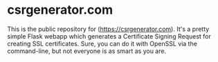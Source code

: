 # csrgenerator.com
This is the public repository for (https://csrgenerator.com). It's a pretty simple Flask webapp which generates a Certificate Signing Request for creating SSL certificates. Sure, you can do it with OpenSSL via the command-line, but not everyone is as smart as you are.
